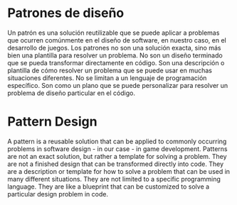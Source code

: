 # Patrones de diseño

Un patrón es una solución reutilizable que se puede aplicar a problemas que ocurren comúnmente en el diseño de software, en nuestro caso, en el desarrollo de juegos. Los patrones no son una solución exacta, sino más bien una plantilla para resolver un problema. No son un diseño terminado que se pueda transformar directamente en código. Son una descripción o plantilla de cómo resolver un problema que se puede usar en muchas situaciones diferentes. No se limitan a un lenguaje de programación específico. Son como un plano que se puede personalizar para resolver un problema de diseño particular en el código.

# Pattern Design

A pattern is a reusable solution that can be applied to commonly occurring problems in software design - in our case - in game development. Patterns are not an exact solution, but rather a template for solving a problem. They are not a finished design that can be transformed directly into code. They are a description or template for how to solve a problem that can be used in many different situations. They are not limited to a specific programming language. They are like a blueprint that can be customized to solve a particular design problem in code.
